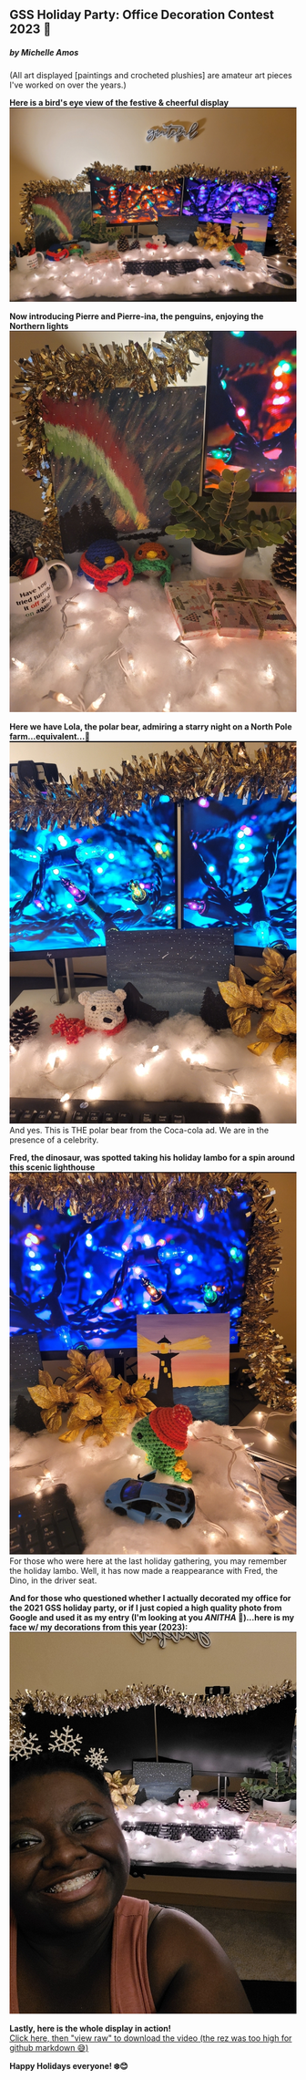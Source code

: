 ## GSS Holiday Party: Office Decoration Contest 2023 🎄
##### by Michelle Amos
(All art displayed [paintings and crocheted plushies] are amateur art pieces I've worked on over the years.) 

**Here is a bird's eye view of the festive & cheerful display**
![Bird's eye view of holiday office decorations](2023-gss-decoration-contest-2.jpg)



**Now introducing Pierre and Pierre-ina, the penguins, enjoying the Northern lights**
![Pierre and Pierre-ina,the penguins, looking at the Northern Lights](2023-gss-decoration-contest-3.jpg)

**Here we have Lola, the polar bear, admiring a starry night on a North Pole farm...equivalent...🥶**
![Lola, the Polar bear in front of a starry night sky](2023-gss-decoration-contest-5.jpg)
And yes. This is THE polar bear from the Coca-cola ad. We are in the presence of a celebrity.


**Fred, the dinosaur, was spotted taking his holiday lambo for a spin around this scenic lighthouse**
![Fred, the dinosaur in front of a lighthouse and a blue Lamborghini](2023-gss-decoration-contest-4.jpg)
For those who were here at the last holiday gathering, you may remember the holiday lambo. Well, it has now made a reappearance with Fred, the Dino, in the driver seat.

**And for those who questioned whether I actually decorated my office for the 2021 GSS holiday party, or if I just copied a high quality photo from Google and used it as my entry (I'm looking at you _ANITHA_ 👀)...here is my face w/ my decorations from this year (2023):**
![Picture of Michelle in front of her office, that has been decorated for the holidays](2023-gss-decoration-contest-1.jpg)

**Lastly, here is the whole display in action!**
<br />
<a href="2023-gss-decoration-contest-vid.mp4" target="_blank">Click here, then "view raw" to download the video (the rez was too high for github markdown 😅)</a>

**Happy Holidays everyone! ❄️😊**
